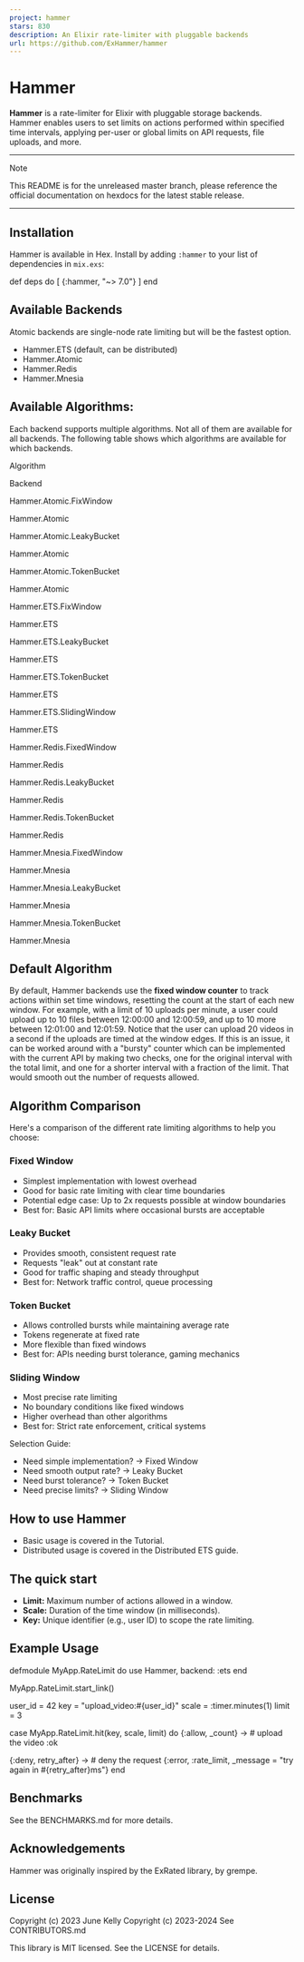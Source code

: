 ```yaml
---
project: hammer
stars: 830
description: An Elixir rate-limiter with pluggable backends
url: https://github.com/ExHammer/hammer
---
```


Hammer
======

**Hammer** is a rate-limiter for Elixir with pluggable storage backends. Hammer enables users to set limits on actions performed within specified time intervals, applying per-user or global limits on API requests, file uploads, and more.

* * *

Note

This README is for the unreleased master branch, please reference the official documentation on hexdocs for the latest stable release.

* * *

Installation
------------

Hammer is available in Hex. Install by adding `:hammer` to your list of dependencies in `mix.exs`:

def deps do
  \[
    {:hammer, "~> 7.0"}
  \]
end

Available Backends
------------------

Atomic backends are single-node rate limiting but will be the fastest option.

-   Hammer.ETS (default, can be distributed)
-   Hammer.Atomic
-   Hammer.Redis
-   Hammer.Mnesia

Available Algorithms:
---------------------

Each backend supports multiple algorithms. Not all of them are available for all backends. The following table shows which algorithms are available for which backends.

Algorithm

Backend

Hammer.Atomic.FixWindow

Hammer.Atomic

Hammer.Atomic.LeakyBucket

Hammer.Atomic

Hammer.Atomic.TokenBucket

Hammer.Atomic

Hammer.ETS.FixWindow

Hammer.ETS

Hammer.ETS.LeakyBucket

Hammer.ETS

Hammer.ETS.TokenBucket

Hammer.ETS

Hammer.ETS.SlidingWindow

Hammer.ETS

Hammer.Redis.FixedWindow

Hammer.Redis

Hammer.Redis.LeakyBucket

Hammer.Redis

Hammer.Redis.TokenBucket

Hammer.Redis

Hammer.Mnesia.FixedWindow

Hammer.Mnesia

Hammer.Mnesia.LeakyBucket

Hammer.Mnesia

Hammer.Mnesia.TokenBucket

Hammer.Mnesia

Default Algorithm
-----------------

By default, Hammer backends use the **fixed window counter** to track actions within set time windows, resetting the count at the start of each new window. For example, with a limit of 10 uploads per minute, a user could upload up to 10 files between 12:00:00 and 12:00:59, and up to 10 more between 12:01:00 and 12:01:59. Notice that the user can upload 20 videos in a second if the uploads are timed at the window edges. If this is an issue, it can be worked around with a "bursty" counter which can be implemented with the current API by making two checks, one for the original interval with the total limit, and one for a shorter interval with a fraction of the limit. That would smooth out the number of requests allowed.

Algorithm Comparison
--------------------

Here's a comparison of the different rate limiting algorithms to help you choose:

### Fixed Window

-   Simplest implementation with lowest overhead
-   Good for basic rate limiting with clear time boundaries
-   Potential edge case: Up to 2x requests possible at window boundaries
-   Best for: Basic API limits where occasional bursts are acceptable

### Leaky Bucket

-   Provides smooth, consistent request rate
-   Requests "leak" out at constant rate
-   Good for traffic shaping and steady throughput
-   Best for: Network traffic control, queue processing

### Token Bucket

-   Allows controlled bursts while maintaining average rate
-   Tokens regenerate at fixed rate
-   More flexible than fixed windows
-   Best for: APIs needing burst tolerance, gaming mechanics

### Sliding Window

-   Most precise rate limiting
-   No boundary conditions like fixed windows
-   Higher overhead than other algorithms
-   Best for: Strict rate enforcement, critical systems

Selection Guide:

-   Need simple implementation? → Fixed Window
-   Need smooth output rate? → Leaky Bucket
-   Need burst tolerance? → Token Bucket
-   Need precise limits? → Sliding Window

How to use Hammer
-----------------

-   Basic usage is covered in the Tutorial.
-   Distributed usage is covered in the Distributed ETS guide.

The quick start
---------------

-   **Limit:** Maximum number of actions allowed in a window.
-   **Scale:** Duration of the time window (in milliseconds).
-   **Key:** Unique identifier (e.g., user ID) to scope the rate limiting.

Example Usage
-------------

defmodule MyApp.RateLimit do
  use Hammer, backend: :ets
end

MyApp.RateLimit.start\_link()

user\_id \= 42
key \= "upload\_video:#{user\_id}"
scale \= :timer.minutes(1)
limit \= 3

case MyApp.RateLimit.hit(key, scale, limit) do
  {:allow, \_count} \->
    \# upload the video
    :ok

  {:deny, retry\_after} \->
    \# deny the request
    {:error, :rate\_limit, \_message \= "try again in #{retry\_after}ms"}
end

Benchmarks
----------

See the BENCHMARKS.md for more details.

Acknowledgements
----------------

Hammer was originally inspired by the ExRated library, by grempe.

License
-------

Copyright (c) 2023 June Kelly Copyright (c) 2023-2024 See CONTRIBUTORS.md

This library is MIT licensed. See the LICENSE for details.
